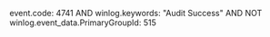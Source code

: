 event.code: 4741 AND winlog.keywords: "Audit Success" AND NOT winlog.event_data.PrimaryGroupId: 515
